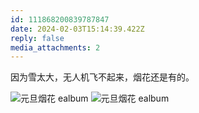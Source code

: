 ```yaml
---
id: 111868200839787847
date: 2024-02-03T15:14:39.422Z
reply: false
media_attachments: 2
---
```


因为雪太大，无人机飞不起来，烟花还是有的。

![元旦烟花
ealbum](https://files.e5n.cc/media_attachments/files/111/868/193/091/445/556/original/525ca0bf9f9760ce.jpg)
![元旦烟花
ealbum](https://files.e5n.cc/media_attachments/files/111/868/198/395/690/729/original/0083f5ffcad35c9e.jpg)
